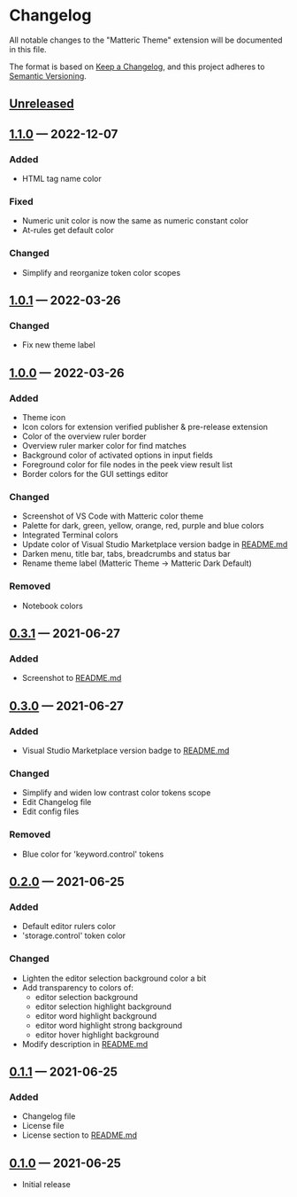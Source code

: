 # Changelog

All notable changes to the "Matteric Theme" extension will be documented in this file.

The format is based on [Keep a Changelog](https://keepachangelog.com/en/1.0.0/),
and this project adheres to [Semantic Versioning](https://semver.org/spec/v2.0.0.html).

## [Unreleased](https://github.com/philosatom/vscode-theme-matteric/compare/v1.1.0...HEAD)

## [1.1.0](https://github.com/philosatom/vscode-theme-matteric/compare/v1.0.1...v1.1.0) — 2022-12-07

### Added
* HTML tag name color

### Fixed
* Numeric unit color is now the same as numeric constant color
* At-rules get default color

### Changed
* Simplify and reorganize token color scopes

## [1.0.1](https://github.com/philosatom/vscode-theme-matteric/compare/v1.0.0...v1.0.1) — 2022-03-26

### Changed
* Fix new theme label

## [1.0.0](https://github.com/philosatom/vscode-theme-matteric/compare/v0.3.1...v1.0.0) — 2022-03-26

### Added
* Theme icon
* Icon colors for extension verified publisher & pre-release extension
* Color of the overview ruler border
* Overview ruler marker color for find matches
* Background color of activated options in input fields
* Foreground color for file nodes in the peek view result list
* Border colors for the GUI settings editor

### Changed
* Screenshot of VS Code with Matteric color theme
* Palette for dark, green, yellow, orange, red, purple and blue colors
* Integrated Terminal colors
* Update color of Visual Studio Marketplace version badge in [README.md](https://github.com/philosatom/vscode-theme-matteric/blob/main/README.md)
* Darken menu, title bar, tabs, breadcrumbs and status bar
* Rename theme label (Matteric Theme -> Matteric Dark Default)

### Removed
* Notebook colors

## [0.3.1](https://github.com/philosatom/vscode-theme-matteric/compare/v0.3.0...v0.3.1) — 2021-06-27

### Added
* Screenshot to [README.md](https://github.com/philosatom/vscode-theme-matteric/blob/main/README.md)

## [0.3.0](https://github.com/philosatom/vscode-theme-matteric/compare/v0.2.0...v0.3.0) — 2021-06-27

### Added
* Visual Studio Marketplace version badge to [README.md](https://github.com/philosatom/vscode-theme-matteric/blob/main/README.md)

### Changed
* Simplify and widen low contrast color tokens scope
* Edit Changelog file
* Edit config files

### Removed
* Blue color for 'keyword.control' tokens

## [0.2.0](https://github.com/philosatom/vscode-theme-matteric/compare/v0.1.1...v0.2.0) — 2021-06-25

### Added
* Default editor rulers color
* 'storage.control' token color

### Changed
* Lighten the editor selection background color a bit
* Add transparency to colors of:
  - editor selection background
  - editor selection highlight background
  - editor word highlight background
  - editor word highlight strong background
  - editor hover highlight background
* Modify description in [README.md](https://github.com/philosatom/vscode-theme-matteric/blob/main/README.md)

## [0.1.1](https://github.com/philosatom/vscode-theme-matteric/compare/v0.1.0...v0.1.1) — 2021-06-25

### Added
* Changelog file
* License file
* License section to [README.md](https://github.com/philosatom/vscode-theme-matteric/blob/main/README.md)

## [0.1.0](https://github.com/philosatom/vscode-theme-matteric/releases/tag/v0.1.0) — 2021-06-25
* Initial release
